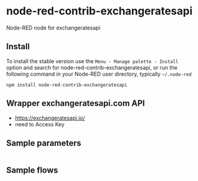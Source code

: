 node-red-contrib-exchangeratesapi
================

Node-RED node for exchangeratesapi



## Install

To install the stable version use the `Menu - Manage palette - Install`
option and search for node-red-contrib-exchangeratesapi, or run the following
command in your Node-RED user directory, typically `~/.node-red`

    npm install node-red-contrib-exchangeratesapi

## Wrapper exchangeratesapi.com API  
- https://exchangeratesapi.io/
- need to Access Key

## Sample parameters
```js


```

## Sample flows
```json

```
